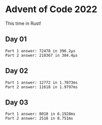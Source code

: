 # Advent of Code 2022

This time in Rust!

## Day 01
```
Part 1 answer: 72478 in 396.2µs
Part 2 answer: 210367 in 384.4µs
```

## Day 02
```
Part 1 answer: 12772 in 1.7073ms
Part 2 answer: 11618 in 1.9797ms
```

## Day 03
```
Part 1 answer: 8018 in 6.1928ms
Part 2 answer: 2518 in 8.751ms
```
